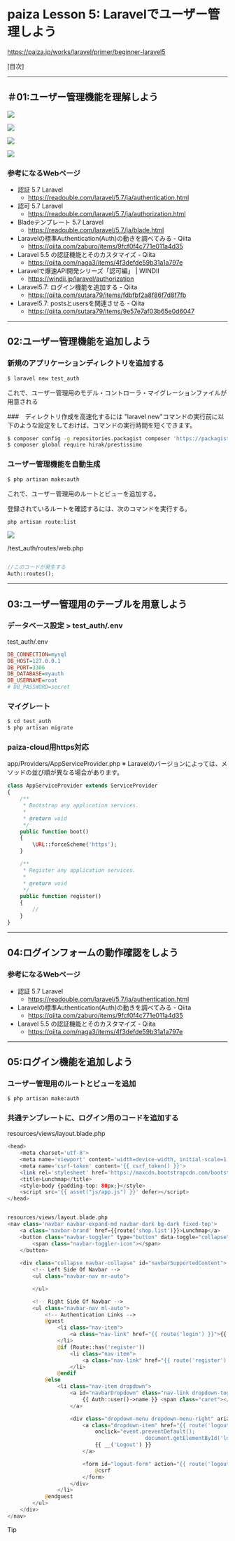 <!-- omit in toc -->
# paiza Lesson 5: Laravelでユーザー管理しよう

https://paiza.jp/works/laravel/primer/beginner-laravel5

<!-- omit in toc -->
[目次]



---


## ＃01:ユーザー管理機能を理解しよう



![](./images/lesson0501.png)



![](./images/lesson0502.png)



![](./images/lesson0503.png)



![](./images/lesson0504.png)


### 参考になるWebページ
- 認証 5.7 Laravel
  - https://readouble.com/laravel/5.7/ja/authentication.html
- 認可 5.7 Laravel
  - https://readouble.com/laravel/5.7/ja/authorization.html
- Bladeテンプレート 5.7 Laravel
  - https://readouble.com/laravel/5.7/ja/blade.html
- Laravelの標準Authentication(Auth)の動きを調べてみる - Qiita
  - https://qiita.com/zaburo/items/9fcf0f4c771e011a4d35
- Laravel 5.5 の認証機能とそのカスタマイズ - Qiita
  - https://qiita.com/naga3/items/4f3defde59b31a1a797e
- Laravelで爆速API開発シリーズ「認可編」 | WINDII
  - https://windii.jp/laravel/authorization
- Laravel5.7: ログイン機能を追加する - Qiita
  - https://qiita.com/sutara79/items/fdbfbf2a8f86f7d8f7fb
- Laravel5.7: postsとusersを関連させる - Qiita
  - https://qiita.com/sutara79/items/9e57e7af03b65e0d6047




---



## 02:ユーザー管理機能を追加しよう

###  新規のアプリケーションディレクトリを追加する

```bash
$ laravel new test_auth
```

これで、ユーザー管理用のモデル・コントローラ・マイグレーションファイルが用意される

###　ディレクトリ作成を高速化するには
"laravel new"コマンドの実行前に以下のような設定をしておけば、コマンドの実行時間を短くできます。

```bash
$ composer config -g repositories.packagist composer 'https://packagist.jp'
$ composer global require hirak/prestissimo
```


### ユーザー管理機能を自動生成

```bash
$ php artisan make:auth
```

これで、ユーザー管理用のルートとビューを追加する。

登録されているルートを確認するには、次のコマンドを実行する。

```bash
php artisan route:list
```


![](./images/lesson0505.png)

/test_auth/routes/web.php

```php

//このコードが発生する
Auth::routes();


```



---

## 03:ユーザー管理用のテーブルを用意しよう


### データベース設定 > test_auth/.env

test_auth/.env
```ini
DB_CONNECTION=mysql
DB_HOST=127.0.0.1
DB_PORT=3306
DB_DATABASE=myauth
DB_USERNAME=root
# DB_PASSWORD=secret
```

### マイグレート

```bash
$ cd test_auth
$ php artisan migrate
```



### paiza-cloud用https対応
app/Providers/AppServiceProvider.php
※ Laravelのバージョンによっては、メソッドの並び順が異なる場合があります。

```php
class AppServiceProvider extends ServiceProvider
{
    /**
     * Bootstrap any application services.
     *
     * @return void
     */
    public function boot()
    {
        \URL::forceScheme('https');
    }

    /**
     * Register any application services.
     *
     * @return void
     */
    public function register()
    {
        //
    }
}
```




---

## 04:ログインフォームの動作確認をしよう


### 参考になるWebページ
- 認証 5.7 Laravel
  - https://readouble.com/laravel/5.7/ja/authentication.html
- Laravelの標準Authentication(Auth)の動きを調べてみる - Qiita
  - https://qiita.com/zaburo/items/9fcf0f4c771e011a4d35
- Laravel 5.5 の認証機能とそのカスタマイズ - Qiita
  - https://qiita.com/naga3/items/4f3defde59b31a1a797e




---

## 05:ログイン機能を追加しよう


### ユーザー管理用のルートとビューを追加

```bash
$ php artisan make:auth
```

###  共通テンプレートに、ログイン用のコードを追加する
resources/views/layout.blade.php

```php
<head>
    <meta charset='utf-8'>
    <meta name='viewport' content='width=device-width, initial-scale=1, shrink-to-fit=no'>
    <meta name='csrf-token' content='{{ csrf_token() }}'>
    <link rel='stylesheet' href='https://maxcdn.bootstrapcdn.com/bootstrap/4.0.0/css/bootstrap.min.css' >
    <title>Lunchmap</title>
    <style>body {padding-top: 80px;}</style>
    <script src='{{ asset("js/app.js") }}' defer></script>
</head>


resources/views/layout.blade.php
<nav class='navbar navbar-expand-md navbar-dark bg-dark fixed-top'>
    <a class='navbar-brand' href={{route('shop.list')}}>Lunchmap</a>
    <button class="navbar-toggler" type="button" data-toggle="collapse" data-target="#navbarSupportedContent" aria-controls="navbarSupportedContent" aria-expanded="false" aria-label="{{ __('Toggle navigation') }}">
        <span class="navbar-toggler-icon"></span>
    </button>
    
    <div class="collapse navbar-collapse" id="navbarSupportedContent">
        <!-- Left Side Of Navbar -->
        <ul class="navbar-nav mr-auto">

        </ul>

        <!-- Right Side Of Navbar -->
        <ul class="navbar-nav ml-auto">
            <!-- Authentication Links -->
            @guest
                <li class="nav-item">
                    <a class="nav-link" href="{{ route('login') }}">{{ __('Login') }}</a>
                </li>
                @if (Route::has('register'))
                    <li class="nav-item">
                        <a class="nav-link" href="{{ route('register') }}">{{ __('Register') }}</a>
                    </li>
                @endif
            @else
                <li class="nav-item dropdown">
                    <a id="navbarDropdown" class="nav-link dropdown-toggle" href="#" role="button" data-toggle="dropdown" aria-haspopup="true" aria-expanded="false" v-pre>
                        {{ Auth::user()->name }} <span class="caret"></span>
                    </a>

                    <div class="dropdown-menu dropdown-menu-right" aria-labelledby="navbarDropdown">
                        <a class="dropdown-item" href="{{ route('logout') }}"
                            onclick="event.preventDefault();
                                            document.getElementById('logout-form').submit();">
                            {{ __('Logout') }}
                        </a>

                        <form id="logout-form" action="{{ route('logout') }}" method="POST" style="display: none;">
                            @csrf
                        </form>
                    </div>
                </li>
            @endguest
        </ul>
    </div>
</nav>
```

> [!TIP]
> <script> タグに defer 属性を追加することで、HTML パース完了後、
> DOMContentLoaded イベントの直前に (※WHATWG 仕様) JS ファイルを実行します



### csrf_token()とは？
動画では`resources/views/layout.blade.php`の`headタグ`内に`csrf_token()`という記述をしています。

これは`Cross Site Request Forgery(リクエスト強要)`と呼ばれる攻撃手法に対策するものです。
CSRFはWebアプリケーションへのリクエストを記述した命令を不本意に実行させて、その人の権限でリクエストを実行させるという攻撃です。

例えば本講座ではPOSTメソッドを使ってLunchmapアプリにお店を追加しますが、

  1. お店を追加するPOSTリクエストを記述したボタンのある偽のサイトを用意する
  2. 攻撃対象のユーザーに偽のサイトへアクセスさせる
  3. 攻撃対象のユーザーが(1)のボタンをクリックしてしまう
  4. 攻撃対象のユーザーがLunchmapアプリにログイン中だった場合、クリックしたボタンのPOSTメソッドが受理されてしまい、意図せずお店が追加されてしまう

という流れで攻撃が成立してしまいます。
実際に存在するSNSで、CSRFを利用してユーザーの知らないところで不本意な投稿を大量に繰り返されてしまうという事件がありました。

このことの対策として、一回使い切りの認証情報を作ることで毎回「本当に本人が要求したリクエストなのか？」ということを確認する方法があります。
この認証情報は毎回変わりますので事前に偽のリクエストを作ることが難しくなりますし、最悪認証情報を盗まれてしまったとして使い捨てなのでその時点ではもう使用済みで破棄されているから大丈夫、ということになります。

Laravelではこの「一回使い切りの認証情報」を簡単に利用できるようになっています。一回使い切りの認証情報を自動で作成し、その認証情報が正しいかの照合まで行ってくれるのが「csrf_token()」という機能なのです。


### scriptタグで呼び出しているapp.jsについて
layout.blade.phpのheadタグで、

```php
<script src='{{ asset("js/app.js") }}' defer></script>
```

という記述をしています。

ここでapp.jsを読み込んでいるのですが、読み込まれているapp.jsはpublic/js/app.jsにあります。
しかし、このapp.jsは別のスクリプトをコンパイルしてブラウザで表示するように圧縮されたものであり、その圧縮する前の本体であるスクリプトはresources/js/app.jsとなります。

本体のapp.jsの8行目で同じディレクトリにあるbootstrap.jsが呼び出されていますが、このbootstrap.jsの中に上の項で解説したcsrf_tokenの認証に関わる処理が記述されており(27-39行目)、csrf_tokenを利用するために読み込む必要のあるスクリプトなのです。


ただし、このapp.jsはWebページがすでに読み込まれている前提で動作します。そのためページの読み込みが終わる前にapp.jsが実行されてしまうとエラーが発生してしまうので、deferを使ってページが読み込まれてから遅れて実行されるように制御しています。



---


## 06:アクセス制御を追加しよう


### 登録ユーザーのパスワード

```yaml
kirisima:
- Email: info@paiza.jp
- Password: k1r1s1m@

paiza:
- Email: foo@paiza.jp
- Password: p3a.i1z4a
```



### ログインしていない時、実行しないメソッドを指定する
app/Http/Controllers/ShopController.php

```php

class ShopController extends Controller
{
    //コンストラクタを追記する
    public function __construct()
    {
        //except indexとshowはログインしなくてもアクセスできる（文字通り"除外"）
        $this->middleware('auth')->except(['index', 'show']);
    }
}

```

### お店一覧のリンクを制御
resources/views/index.blade.php

```php
@extends('layout')

@section('content')
    <h1>お店一覧</h1>

    <table class='table table-striped table-hover'>
        <tr>
            <th>カテゴリ</th><th>店名</th><th>住所</th>
        </tr>
        @foreach ($shops as $shop)
            <tr>
                <td>{{ $shop->category->name }}</td>
                <td>
                    <a href={{ route('shop.detail', ['id' =>  $shop->id]) }}>
                        {{ $shop->name }}
                    </a>
                </td>
                <td>{{ $shop->address }}</td>
            </tr>
        @endforeach
    </table>
    {{ *追記箇所* }}
    @auth
        <div>
            <a href='{{ route("shop.new") }}'>新しいお店</a>
        <div>
    @endauth
    {{ *END 追記箇所* }}

@endsection
```




---

## 07:お店情報にユーザー情報を追加しよう


### 登録ユーザーのパスワード
```yaml
kirisima:
- Email: info@paiza.jp
- Password: k1r1s1m@

paiza:
- Email: foo@paiza.jp
- Password: p3a.i1z4a
```

###  カラムを追加するためのマイグレーションファイルを生成



![](./images/lesson0506.png)


```bash
$ cd lunchmap
$ php artisan make:migration add_user_id_to_shops_table --table=shops
```

### マイグレーションファイルに、user_idカラムを追加
database/migrations/20xx_xx_xx_xxxxxx_add_user_id_to_shops_table

```php
<?php

use Illuminate\Support\Facades\Schema;
use Illuminate\Database\Schema\Blueprint;
use Illuminate\Database\Migrations\Migration;

class AddUserIdToShopsTable extends Migration
{
    /**
     * Run the migrations.
     *
     * @return void
     */
    public function up()
    {
        Schema::table('shops', function (Blueprint $table) {
            $table->integer('user_id');
        });
    }

    /**
     * Reverse the migrations.
     *
     * @return void
     */
    public function down()
    {
        Schema::table('shops', function (Blueprint $table) {
            //
        });
    }
}
```


### マイグレート

```bash
$ php artisan migrate
```

### usersテーブルにuser_idを登録
usersテーブルで、idが２以上のレコードに、user_id=2を登録する。

```sql
UPDATE shops
	SET user_id=2
	WHERE id>=2;
```

なお、Usersモデルに登録されていないユーザーが、Shopsテーブルに登録してあると、お店一覧がエラーになる。

### Shopモデルに、Userへのリレーションを追加
app/Shop.php
```php
<?php

namespace App;

use Illuminate\Database\Eloquent\Model;

class Shop extends Model
{
    public function category()
    {
        return $this->belongsTo('App\Category');
    }

    public function user()
    {
        //TODO belongsToでリレーション組んだ状態で、存在しないuser_idがShopsに登録された場合はエラーになる。空白にはならない。
        return $this->belongsTo('App\User');
    }
}
```



### お店一覧に、ユーザー名を追加する
resources/views/index.blade.php
```php
@extends('layout')

@section('content')
    <h1>お店一覧</h1>

    <table class='table table-striped table-hover'>
        <tr>
            <th>カテゴリ</th><th>店名</th><th>住所</th><th>投稿者</th>
        </tr>
        @foreach ($shops as $shop)
            <tr>
                <td>{{ $shop->category->name }}</td>
                <td>
                    <a href={{ route('shop.detail', ['id' =>  $shop->id]) }}>
                        {{ $shop->name }}
                    </a>
                </td>
                <td>{{ $shop->address }}</td>
                <td>{{ $shop->user->name }}</td>
            </tr>
        @endforeach
    </table>

     @auth
        <div>
            <a href={{ route('shop.new') }} class='btn btn-outline-primary'>新しいお店</a>
        <div>
    @endauth
@endsection
```


---


## 08:自分で投稿したお店情報のみ、更新・削除できるようにしよう


###  登録ユーザーのパスワード
```yaml
kirisima:
- Email: info@paiza.jp
- Password: k1r1s1m@

paiza:
- Email: foo@paiza.jp
- Password: p3a.i1z4a
```


### 新規投稿時に、user_idカラムを保存する
app/Http/Controllers/ShopController.php

```php
/**
    * Store a newly created resource in storage.
    *
    * @param  \Illuminate\Http\Request  $request
    * @return \Illuminate\Http\Response
    */
public function store(Request $request)
{
    $shop = new Shop;
    $user = \Auth::user();     //←　今回の追加

    $shop->name = request('name');
    $shop->address = request('address');
    $shop->category_id = request('category_id');
    $shop->user_id = $user->id;     //←　今回の追加
    $shop->save();
    return redirect()->route('shop.detail', ['id' => $shop->id]);
}
```


###  showメソッドで、ログインユーザー情報を取得してビューに渡す
app/Http/Controllers/ShopController.php

```php
    /**
     * Display the specified resource.
     *
     * @param  \App\Shop  $shop
     * @return \Illuminate\Http\Response
     */
    public function show($id)
    {
        $shop = Shop::find($id);
        $user = \Auth::user();     //←　今回の追加
        if ($user) {
            $login_user_id = $user->id;
        } else {
            $login_user_id = "";
        }

        return view('show', ['shop' => $shop, 'login_user_id' => $login_user_id]);
    }
```



### ログインユーザーの記事だったら、リンクを表示
resources/views/show.blade.php

```php
<div>
    <a href={{ route('shop.list') }}>一覧に戻る</a>
    @auth
        @if ($shop->user_id === $login_user_id)
            | <a href={{ route('shop.edit', ['id' =>  $shop->id]) }}>編集</a>
            <p></p>
            {{ Form::open(['method' => 'delete', 'route' => ['shop.destroy', $shop->id]]) }}
                {{ Form::submit('削除', ['class' => 'btn btn-outline-danger']) }}
            {{ Form::close() }}
        @endif
    @endauth
</div>
```


### アクセス制御について

実際にアプリケーションを公開する際には、これだけではアクセス制御が不十分です。
この講座では要点を簡単に学ぶために「投稿者でなかった場合に編集・削除のリンクを表示させない」という処理を行っていますが、
たとえば`「編集のURLが/diary/edit/{id}であることを知っている人」`にはURLを手打ちで編集ページにアクセスされてしまう可能性があります。

また、`HTTPの規約に則ってPOSTでデータを登録する`ようにアプリケーションを作りましたが、
登録ページを経由せずに直接POSTリクエストを投げられた場合にもデータの登録を許してしまいます。

このように、ページだけでなくアプリケーション側でも「本当に投稿者本人なのか？」を確認する処理が必要ですので、
実際にアプリケーションを公開する際にはご注意ください。

  - Laravel5.7: 認可 (記事の編集はオーナーに限る、などの制限) - Qiita
    - https://qiita.com/sutara79/items/11d8417a6fc91ca1b841
  - 認可 5.7 Laravel
    - https://readouble.com/laravel/5.7/ja/authorization.html



---

## 09:セッションとパスワードを理解しよう


![](./images/lesson0507.png)


### 登録ユーザーのパスワード
```yaml
kirisima:
- Email: info@paiza.jp
- Password: k1r1s1m@

paiza:
- Email: foo@paiza.jp
- Password: p3a.i1z4a
```


### セッションとは

ログインしてから、ログアウトするまでの一連のアクセスを`「セッション」`と呼びます。

Webサイトへの基本的なアクセスでは、アプリケーション側でそれぞれのアクセスは独立しています。そのために、同じ人が同じサイトに複数回アクセスしても、それぞれのアクセスを区別できません。これでは、アクセスするたびにログインし直す必要があります。

そこで、セッションという仕組みを利用します。セッションは、ログインすると開始して、そのアクセスを区別する「セッション情報」を記録します。そして、ログアウトしたり、ブラウザを閉じて一定時間が経ったりすると終了します。この「セッション情報」おかげで、セッションが有効な間、Webアプリケーションに同じ人がアクセスしていると判断できるようになります。

### セッションを確認する手順
Google Chromeの場合

  1. 「設定」メニューを呼び出す
  2. 「詳細設定」-「コンテンツの設定」-「Coookies」-「すべてのクッキーとサイトデータ」
  3. Webアプリケーションのドメイン名を検索する


![](./images/lesson0508.png)


### パスワードの暗号化について
Laravelでは、パスワードを「ハッシュ」という暗号に変換して保存しています。

一見適当な記号の羅列に見えますが、

  - 「同じ文字列からは常に同じハッシュが作成される」
  - 「簡単に元の文字列に戻すことができない」

という特徴があります。

このハッシュ同士を比較することで、パスワードの中身を見られることなく正しいパスワードかどうかが比較できます。

また、文字列をハッシュに変換することを「ハッシュ化」といい、ハッシュ化の手法としてSHA-256やMD5などがよく知られています。


![](./images/lesson0509.png)



###  参考になるWebページ
- [セッション (session)とは｜「分かりそう」で「分からない」でも「分かった」気になれるIT用語辞典]
  - http://wa3.i-3-i.info/word1791.html
- HTTPセッション 5.7 Laravel
  - https://readouble.com/laravel/5.7/ja/session.html
- Laravelでセッションを使ってみる - Qiita
  - https://qiita.com/reflet/items/5638ab18fd7cededed17
- 認可 5.7 Laravel
  - https://readouble.com/laravel/5.7/ja/authorization.html
- Laravelで爆速API開発シリーズ「認可編」 | WINDII
  - https://windii.jp/laravel/authorization


---


【EOF】







[←　README](../README.md) 
